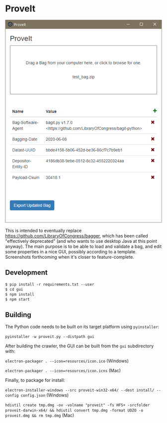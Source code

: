# ProveIt

![ProveIt](proveit.png)

This is intended to eventually replace https://github.com/LibraryOfCongress/bagger, which has been called "effectively deprecated" (and who wants to use desktop Java at this point anyway). The main purpose is to be able to load and validate a bag, and edit some properties in a nice GUI, possibly according to a template. Screenshots forthcoming when it's closer to feature-complete.

## Development
```
$ pip install -r requirements.txt --user
$ cd gui
$ npm install
$ npm start
```

## Building
The Python code needs to be built on its target platform using `pyinstaller`:

`pyinstaller -w proveit.py --distpath gui`

After building the crawler, the GUI can be built from the `gui` subdirectory with:

`electron-packager . --icon=resources/icon.ico` (Windows)

`electron-packager . --icon=resources/icon.icns` (Mac)

Finally, to package for install:

`electron-installer-windows --src proveit-win32-x64/ --dest install/ --config config.json` (Windows)

`hdiutil create tmp.dmg -ov -volname "proveit" -fs HFS+ -srcfolder proveit-darwin-x64/ && hdiutil convert tmp.dmg -format UDZO -o proveit.dmg && rm tmp.dmg` (Mac)
